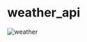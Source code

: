 # weather_api
![weather ](https://github.com/chhari07/weather_api/assets/140314215/44699783-d38f-4c27-a808-1f85aa0a0455)
